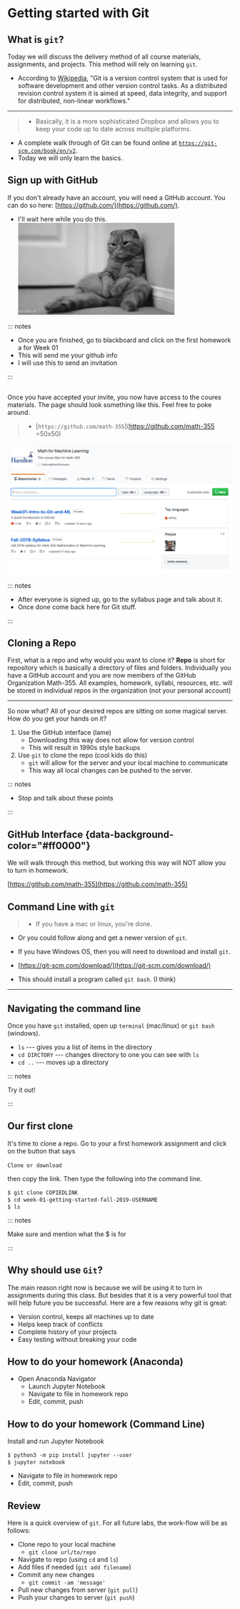 # Getting started with Git

## What is `git`?

Today we will discuss the delivery method of all course materials, assignments, and projects. This method will rely on learning `git`. 

- According to [Wikipedia](https://en.wikipedia.org/wiki/Git_(software)), "Git is a version control system that is used for software development and other version control tasks. As a distributed revision control system it is aimed at speed, data integrity, and support for distributed, non-linear workflows." 

------

> - Basically, it is a more sophisticated Dropbox and allows you to keep your code up to date across multiple platforms. 

- A complete walk through of Git can be found online at [`https://git-scm.com/book/en/v2`](https://git-scm.com/book/en/v2). 
- Today we will only learn the basics. 


## Sign up with GitHub

If you don't already have an account, you will need a GitHub account. You can do so here: [https://github.com/](https://github.com/).

- I'll wait here while you do this. ![](./img/cat-waiting.gif)

::: notes

- Once you are finished, go to blackboard and click on the first homework a for Week 01
- This will send me your github info
- I will use this to send an invitation

:::

## 

Once you have accepted your invite, you now have access to the coures materials. The page should look something like this. Feel free to poke around. 

> - [`https://github.com/math-355`](https://github.com/math-355 =50x50)

<img src="./img/organization-landing-page.png" width="600"/>

::: notes

- After everyone is signed up, go to the syllabus page and talk about it.
- Once done come back here for Git stuff. 

:::


## Cloning a Repo

First, what is a repo and why would you want to clone it? __Repo__ is short for repository which is basically a directory of files and folders. Individually you have a GitHub account and you are now members of the GitHub Organization Math-355. All examples, homework, syllabi, resources, etc. will be stored in individual repos in the organization (not your personal account)


------

So now what? All of your desired repos are sitting on some magical server. How do you get your hands on it? 

1. Use the GitHub interface (lame)
    - Downloading this way does not allow for version control
    - This will result in 1990s style backups
2. Use `git` to clone the repo (cool kids do this)
    - `git` will allow for the server and your local machine to communicate
    - This way all local changes can be pushed to the server. 

::: notes

- Stop and talk about these points

:::    


## GitHub Interface {data-background-color="#ff0000"}

We will walk through this method, but working this way will NOT allow you to turn in homework. 

[https://github.com/math-355](https://github.com/math-355)


## Command Line with `git` 

> - If you have a mac or linux, you're done.
- Or you could follow along and get a newer version of `git`.

- If you have Windows OS, then you will need to download and install `git`.
- [https://git-scm.com/download/](https://git-scm.com/download/)
- This should install a program called `git bash`. (I think)

------

## Navigating the command line

Once you have `git` installed, open up `terminal` (mac/linux) or `git bash` (windows).

- `ls` --- gives you a list of items in the directory
- `cd DIRCTORY` --- changes directory to one you can see with `ls`
- `cd ..` --- moves up a directory

::: notes

Try it out!

:::

## Our first clone

It's time to clone a repo. Go to your a first homework assignment and click on the button that says 

`Clone or download`

then copy the link. Then type the following into the command line. 

```
$ git clone COPIEDLINK
$ cd week-01-getting-started-fall-2019-USERNAME
$ ls
```

::: notes

Make sure and mention what the $ is for

:::


<!-- <pre><code class="hljs" data-trim data-line-numbers="4,8-11">
import React, { useState } from 'react';

function Example() {
  const [count, setCount] = useState(0);

  return (
    &lt;div&gt;
      &lt;p&gt;You clicked {count} times&lt;/p&gt;
      &lt;button onClick={() =&gt; setCount(count + 1)}&gt;&lt;button onClick={() =&gt; setCount(count + 1)}&gt;&lt;button onClick={() =&gt; setCount(count + 1)}&gt;
        Click me
      &lt;/button&gt;
    &lt;/div&gt;
  );
}
</code></pre>
 -->

<!-- Well you could use the GitHub interface, but that is lame. So we need to get the files to your local machine. There are several ways to do this, but the cool kids like to clone. __Cloning__ is just copying and pasting the repo to your local machine. To do this we need to get our hands a little dirty with the following steps.

* Open `Git Bash` (or `Git Shell` on some machines) on your machine. This is a command line interface that allows you to communicate with GitHub.
* Once you have `Git Bash` open, type `cd Desktop` and hit enter. This will make sure all downloads are placed on your desktop.
* Look for a green button on this page that says `Clone or download`, click it, and copy the text. It should look something like this: `https://github.com/YOURUSERNAME/Lab01-Intro-to-GitHub-Spring-2018.git`. 
* Go back to Git Bash and enter the following (note, don't enter the `$`, it's just there to tell you that is the start of the line):
```
$ git clone https://github.com/YOURUSERNAME/Lab01-Intro-to-GitHub-Spring-2018.git
```
* Next change directory to the repo by typing:
```
$ cd Lab01-Intro-to-GitHub-Spring-2018
```
* Look into the repo by typing:
```
$ ls
```

You see? All of the files are there! This is great right? Now you have a local copy of the repo sitting on your machine. No matter what you do, you will not mess up the originals. All of your edits/changes will be local on your machine until you push your changes back to the server. So let's do that. -->

## Why should use `Git`?

The main reason right now is because we will be using it to turn in assignments during this class. But besides that it is a very powerful tool that will help future you be successful. Here are a few reasons why git is great:

* Version control, keeps all machines up to date
* Helps keep track of conflicts
* Complete history of your projects
* Easy testing without breaking your code

## How to do your homework (Anaconda)

* Open Anaconda Navigator
  * Launch Jupyter Notebook
  * Navigate to file in homework repo
  * Edit, commit, push

## How to do your homework (Command Line)

Install and run Jupyter Notebook
```
$ python3 -m pip install jupyter --user
$ jupyter notebook
```
* Navigate to file in homework repo
* Edit, commit, push


## Review

Here is a quick overview of `git`. For all future labs, the work-flow will be as follows:

* Clone repo to your local machine 
  - `git clone url/to/repo`
* Navigate to repo (using `cd` and `ls`)
* Add files if needed (`git add filename`)
* Commit any new changes 
  - `git commit -am 'message'`
* Pull new changes from server (`git pull`)
* Push your changes to server (`git push`)





